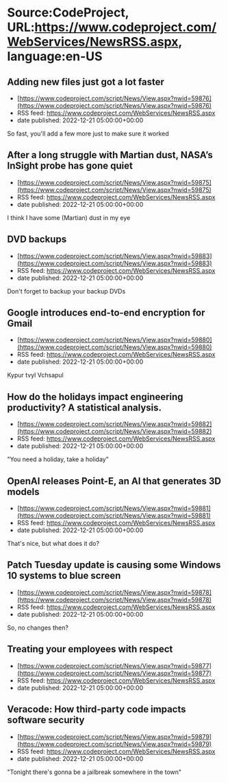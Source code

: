 # Source:CodeProject, URL:https://www.codeproject.com/WebServices/NewsRSS.aspx, language:en-US

## Adding new files just got a lot faster
 - [https://www.codeproject.com/script/News/View.aspx?nwid=59876](https://www.codeproject.com/script/News/View.aspx?nwid=59876)
 - RSS feed: https://www.codeproject.com/WebServices/NewsRSS.aspx
 - date published: 2022-12-21 05:00:00+00:00

So fast, you'll add a few more just to make sure it worked

## After a long struggle with Martian dust, NASA’s InSight probe has gone quiet
 - [https://www.codeproject.com/script/News/View.aspx?nwid=59875](https://www.codeproject.com/script/News/View.aspx?nwid=59875)
 - RSS feed: https://www.codeproject.com/WebServices/NewsRSS.aspx
 - date published: 2022-12-21 05:00:00+00:00

I think I have some (Martian) dust in my eye

## DVD backups
 - [https://www.codeproject.com/script/News/View.aspx?nwid=59883](https://www.codeproject.com/script/News/View.aspx?nwid=59883)
 - RSS feed: https://www.codeproject.com/WebServices/NewsRSS.aspx
 - date published: 2022-12-21 05:00:00+00:00

Don't forget to backup your backup DVDs

## Google introduces end-to-end encryption for Gmail
 - [https://www.codeproject.com/script/News/View.aspx?nwid=59880](https://www.codeproject.com/script/News/View.aspx?nwid=59880)
 - RSS feed: https://www.codeproject.com/WebServices/NewsRSS.aspx
 - date published: 2022-12-21 05:00:00+00:00

Kypur tvyl Vchsapul

## How do the holidays impact engineering productivity? A statistical analysis.
 - [https://www.codeproject.com/script/News/View.aspx?nwid=59882](https://www.codeproject.com/script/News/View.aspx?nwid=59882)
 - RSS feed: https://www.codeproject.com/WebServices/NewsRSS.aspx
 - date published: 2022-12-21 05:00:00+00:00

"You need a holiday, take a holiday"

## OpenAI releases Point-E, an AI that generates 3D models
 - [https://www.codeproject.com/script/News/View.aspx?nwid=59881](https://www.codeproject.com/script/News/View.aspx?nwid=59881)
 - RSS feed: https://www.codeproject.com/WebServices/NewsRSS.aspx
 - date published: 2022-12-21 05:00:00+00:00

That's nice, but what does it do?

## Patch Tuesday update is causing some Windows 10 systems to blue screen
 - [https://www.codeproject.com/script/News/View.aspx?nwid=59878](https://www.codeproject.com/script/News/View.aspx?nwid=59878)
 - RSS feed: https://www.codeproject.com/WebServices/NewsRSS.aspx
 - date published: 2022-12-21 05:00:00+00:00

So, no changes then?

## Treating your employees with respect
 - [https://www.codeproject.com/script/News/View.aspx?nwid=59877](https://www.codeproject.com/script/News/View.aspx?nwid=59877)
 - RSS feed: https://www.codeproject.com/WebServices/NewsRSS.aspx
 - date published: 2022-12-21 05:00:00+00:00



## Veracode: How third-party code impacts software security
 - [https://www.codeproject.com/script/News/View.aspx?nwid=59879](https://www.codeproject.com/script/News/View.aspx?nwid=59879)
 - RSS feed: https://www.codeproject.com/WebServices/NewsRSS.aspx
 - date published: 2022-12-21 05:00:00+00:00

"Tonight there's gonna be a jailbreak somewhere in the town"

